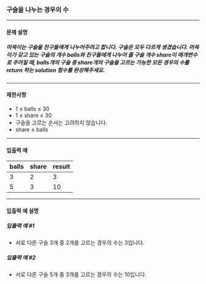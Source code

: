 ### 구슬을 나누는 경우의 수

***

#### 문제 설명
##### 머쓱이는 구슬을 친구들에게 나누어주려고 합니다. 구슬은 모두 다르게 생겼습니다. 머쓱이가 갖고 있는 구슬의 개수 balls와 친구들에게 나누어 줄 구슬 개수 share이 매개변수로 주어질 때, balls개의 구슬 중 share개의 구슬을 고르는 가능한 모든 경우의 수를 return 하는 solution 함수를 완성해주세요.

***

#### 제한사항
* 1 ≤ balls ≤ 30
* 1 ≤ share ≤ 30
* 구슬을 고르는 순서는 고려하지 않습니다.
* share ≤ balls

***

#### 입출력 예
balls	|share	|result|
|:--    |:--    |:--
3	    |2	    |3     |
5	    |3	    |10    |

***

#### 입출력 예 설명
##### 입출력 예 #1
* 서로 다른 구슬 3개 중 2개를 고르는 경우의 수는 3입니다.

##### 입출력 예 #2
* 서로 다른 구슬 5개 중 3개를 고르는 경우의 수는 10입니다.